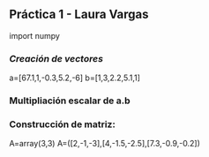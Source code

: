 ## Práctica 1 - Laura Vargas
import numpy
### *Creación de vectores*
a=[67.1,1,-0.3,5.2,-6]
b=[1,3,2.2,5.1,1]
### Multipliación escalar de a.b

### Construcción de matriz:
A=array(3,3)
A=([2,-1,-3],[4,-1.5,-2.5],[7.3,-0.9,-0.2])

